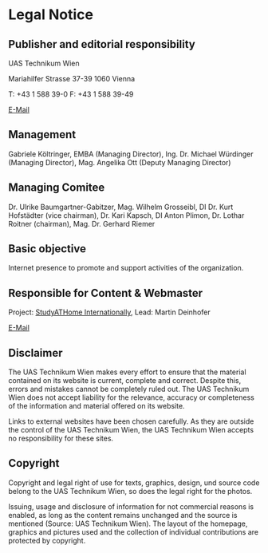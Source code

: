 # Legal Notice

## Publisher and editorial responsibility

UAS Technikum Wien

Mariahilfer Strasse 37-39
1060 Vienna

T: +43 1 588 39-0
F: +43 1 588 39-49

[E-Mail](mailto:info@technikum-wien.at)

## Management

Gabriele Költringer, EMBA (Managing Director), Ing. Dr. Michael Würdinger (Managing Director), Mag. Angelika Ott (Deputy Managing Director)

## Managing Comitee

Dr. Ulrike Baumgartner-Gabitzer, Mag. Wilhelm Grosseibl, DI Dr. Kurt Hofstädter (vice chairman), Dr. Kari Kapsch, DI Anton Plimon, Dr. Lothar Roitner (chairman), Mag. Dr. Gerhard Riemer

## Basic objective

Internet presence to promote and support activities of the organization.

## Responsible for Content & Webmaster

Project: [StudyATHome Internationally](https://studyathome.technikum-wien.at), Lead: Martin Deinhofer

[E-Mail](mailto:martin.deinhofer@technikum-wien.at)

## Disclaimer

The UAS Technikum Wien makes every effort to ensure that the material contained on its website is current, complete and correct. Despite this, errors and mistakes cannot be completely ruled out. The UAS Technikum Wien does not accept liability for the relevance, accuracy or completeness of the information and material offered on its website. 

Links to external websites have been chosen carefully. As they are outside the control of the UAS Technikum Wien, the UAS Technikum Wien accepts no responsibility for these sites.

## Copyright

Copyright and legal right of use for texts, graphics, design, und source code belong to the UAS Technikum Wien, so does the legal right for the photos. 

Issuing, usage and disclosure of information for not commercial reasons is enabled, as long as the content remains unchanged and the source is mentioned (Source: UAS Technikum Wien). The layout of the homepage, graphics and pictures used and the collection of individual contributions are protected by copyright.
